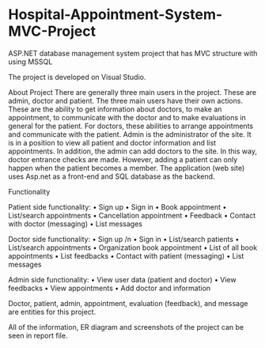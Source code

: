 # Hospital-Appointment-System-MVC-Project
ASP.NET database management system project that has MVC structure with using MSSQL

The project is developed on Visual Studio.

About Project
There are generally three main users in the project. These are admin, doctor and patient.
The three main users have their own actions.
These are the ability to get information about doctors, to make an appointment, to
communicate with the doctor and to make evaluations in general for the patient.
For doctors, these abilities to arrange appointments and communicate with the patient.
Admin is the administrator of the site. It is in a position to view all patient and doctor
information and list appointments. In addition, the admin can add doctors to the site. In this
way, doctor entrance checks are made. However, adding a patient can only happen when
the patient becomes a member.
The application (web site) uses Asp.net as a front-end and SQL database as the backend.

Functionality

Patient side functionality:
• Sign up
• Sign in
• Book appointment
• List/search appointments
• Cancellation appointment
• Feedback
• Contact with doctor (messaging)
• List messages

Doctor side functionality:
• Sign up /n
• Sign in
• List/search patients
• List/search appointments
• Organization book appointment
• List of all book appointments
• List feedbacks
• Contact with patient (messaging)
• List messages

Admin side functionality:
• View user data (patient and doctor)
• View feedbacks
• View appointments
• Add doctor and information

Doctor, patient, admin, appointment, evaluation (feedback), and message are entities for this project.

All of the information, ER diagram and screenshots of the project can be seen in report file.
